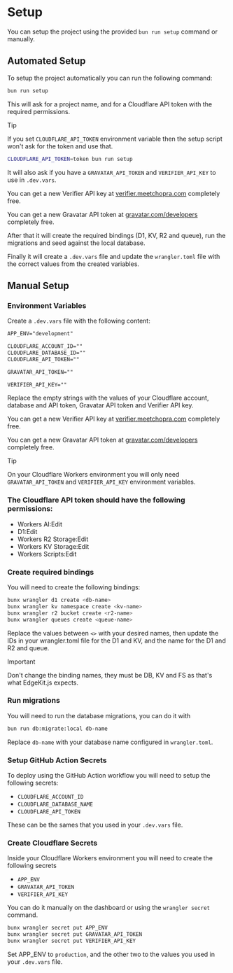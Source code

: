 # Setup

You can setup the project using the provided `bun run setup` command or manually.

## Automated Setup

To setup the project automatically you can run the following command:

```bash
bun run setup
```

This will ask for a project name, and for a Cloudflare API token with the required permissions.

> [!TIP]
> If you set `CLOUDFLARE_API_TOKEN` environment variable then the setup script won't ask for the token and use that.
>
> ```bash
> CLOUDFLARE_API_TOKEN=token bun run setup
> ```

It will also ask if you have a `GRAVATAR_API_TOKEN` and `VERIFIER_API_KEY` to use in `.dev.vars`.

You can get a new Verifier API key at [verifier.meetchopra.com](https://verifier.meetchopra.com) completely free.

You can get a new Gravatar API token at [gravatar.com/developers](https://gravatar.com/developers/applications) completely free.

After that it will create the required bindings (D1, KV, R2 and queue), run the migrations and seed against the local database.

Finally it will create a `.dev.vars` file and update the `wrangler.toml` file with the correct values from the created variables.

## Manual Setup

### Environment Variables

Create a `.dev.vars` file with the following content:

```txt
APP_ENV="development"

CLOUDFLARE_ACCOUNT_ID=""
CLOUDFLARE_DATABASE_ID=""
CLOUDFLARE_API_TOKEN=""

GRAVATAR_API_TOKEN=""

VERIFIER_API_KEY=""
```

Replace the empty strings with the values of your Cloudflare account, database and API token, Gravatar API token and Verifier API key.

You can get a new Verifier API key at [verifier.meetchopra.com](https://verifier.meetchopra.com) completely free.

You can get a new Gravatar API token at [gravatar.com/developers](https://gravatar.com/developers/applications) completely free.

> [!TIP]
> On your Cloudflare Workers environment you will only need `GRAVATAR_API_TOKEN` and `VERIFIER_API_KEY` environment variables.

### The Cloudflare API token should have the following permissions:

- Workers AI:Edit
- D1:Edit
- Workers R2 Storage:Edit
- Workers KV Storage:Edit
- Workers Scripts:Edit

### Create required bindings

You will need to create the following bindings:

```sh
bunx wrangler d1 create <db-name>
bunx wrangler kv namespace create <kv-name>
bunx wrangler r2 bucket create <r2-name>
bunx wrangler queues create <queue-name>
```

Replace the values between `<>` with your desired names, then update the IDs in your wrangler.toml file for the D1 and KV, and the name for the D1 and R2 and queue.

> [!IMPORTANT]
> Don't change the binding names, they must be DB, KV and FS as that's what EdgeKit.js expects.

### Run migrations

You will need to run the database migrations, you can do it with

```bash
bun run db:migrate:local db-name
```

Replace `db-name` with your database name configured in `wrangler.toml`.

### Setup GitHub Action Secrets

To deploy using the GitHub Action workflow you will need to setup the following secrets:

- `CLOUDFLARE_ACCOUNT_ID`
- `CLOUDFLARE_DATABASE_NAME`
- `CLOUDFLARE_API_TOKEN`

These can be the sames that you used in your `.dev.vars` file.

### Create Cloudflare Secrets

Inside your Cloudflare Workers environment you will need to create the following secrets

- `APP_ENV`
- `GRAVATAR_API_TOKEN`
- `VERIFIER_API_KEY`

You can do it manually on the dashboard or using the `wrangler secret` command.

```bash
bunx wrangler secret put APP_ENV
bunx wrangler secret put GRAVATAR_API_TOKEN
bunx wrangler secret put VERIFIER_API_KEY
```

Set APP_ENV to `production`, and the other two to the values you used in your `.dev.vars` file.
